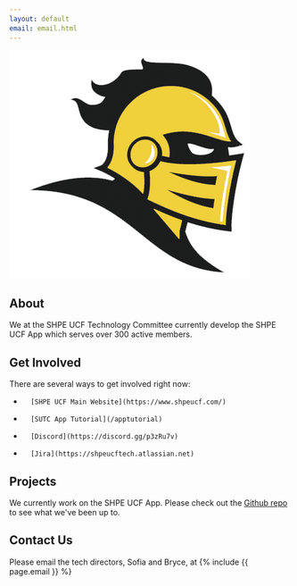 ```yaml
---
layout: default
email: email.html
---
```

![SHPE UCF Logo](/assets/img/shpeucf.png)

## About
We at the SHPE UCF Technology Committee currently develop the SHPE UCF App which serves over 300 active members.

## Get Involved
There are several ways to get involved right now:
*       [SHPE UCF Main Website](https://www.shpeucf.com/)
*       [SUTC App Tutorial](/apptutorial)
*       [Discord](https://discord.gg/p3zRu7v)
*       [Jira](https://shpeucftech.atlassian.net)

## Projects
We currently work on the SHPE UCF App. Please check out the [Github repo](https://github.com/SHPEUCF/shpeucfapp) to see what we've been up to.

## Contact Us
Please email the tech directors, Sofia and Bryce, at {% include {{ page.email }} %}
